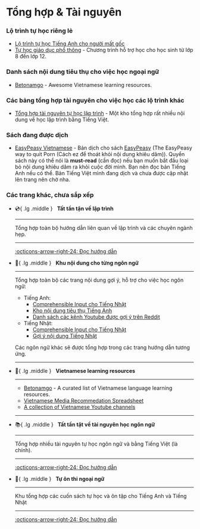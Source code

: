# Tổng hợp & Tài nguyên 

### Lộ trình tự học riêng lẻ
- [Lộ trình tự học Tiếng Anh cho người mất gốc](https://daihocmo.github.io/tieng-anh/30ngay)
- [Tự học giáo dục phổ thông](https://daihocmo.github.io/pho-thong/) - Chương trình hỗ trợ học cho học sinh từ lớp 8 đến lớp 12.

### Danh sách nội dung tiêu thụ cho việc học ngoại ngữ
- [Betonamgo](https://daihocmo.github.io/betonamgo) - Awesome Vietnamese learning resources.

### Các bảng tổng hợp tài nguyên cho việc học các lộ trình khác
- [Tổng hợp tài nguyên tự học lập trình](https://daihocmo.github.io/awesome-lap-trinh/) - Một kho tổng hợp rất nhiều nội dung về học lập trình bằng Tiếng Việt.

### Sách đang được dịch
- [EasyPeasy Vietnamese](https://github.com/daihocmo/easypeasymethod-vi) - Bản dịch cho sách [EasyPeasy](https://easypeasymethod.org/) (The EasyPeasy way to quit Porn (Cách ez để thoát khỏi nội dung khiêu dâm)). Quyển sách này có thể nói là **must-read** (cần đọc) nếu bạn muốn bắt đầu loại bỏ nội dung khiêu dâm ra khỏi cuộc đời mình. Bạn nên đọc bản Tiếng Anh nếu có thể. Bản Tiếng Việt mình đang dịch và chưa được cập nhật lên trang nên chờ nha.

### Các trang khác, chưa sắp xếp

<div class="grid cards" markdown>

-   :cd:{ .lg .middle } &nbsp;
    __Tất tần tận về lập trình__

    ---

    Tổng hợp toàn bộ hướng dẫn liên quan về lập trình và các chuyên ngành hẹp.

    ---

    [:octicons-arrow-right-24: Đọc hướng dẫn](https://daihocmo.github.io/awesome-lap-trinh/)

-   :cupcake:{ .lg .middle } &nbsp;
    __Khu nội dung cho từng ngôn ngữ__

    ---

    Tổng hợp toàn bộ các trang nội dung gợi ý, hỗ trợ cho việc học ngôn ngữ:

    - Tiếng Anh:
        - [Comprehensible Input cho Tiếng Nhật](https://daihocmo.github.io/tieng-anh/input/)
        - [Kho nội dung tiêu thụ Tiếng Anh](https://daihocmo.github.io/awesome-ngon-ngu/media-recs/tieng-anh/)
        - [Danh sách các kênh Youtube được gợi ý trên Reddit](https://daihocmo.github.io/awesome-ngon-ngu/ngon-ngu/tieng-anh/youtube-channel.html)
    - Tiếng Nhật:
        - [Comprehensible Input cho Tiếng Nhật](https://daihocmo.github.io/awesome-ngon-ngu/ngon-ngu/tieng-nhat/input.html)
        - [Gợi ý nội dung Tiếng Nhật](https://daihocmo.github.io/awesome-ngon-ngu/ngon-ngu/tieng-nhat/recommendation.html)

    Các ngôn ngữ khác sẽ được tổng hợp trong các trang hướng dẫn tương ứng.

    ---

-   :closed_book:{ .lg .middle } &nbsp;
    __Vietnamese learning resources__

    ---

    - [Betonamgo](https://daihocmo.github.io/betonamgo/) - A curated list of Vietnamese language learning resources.
    - [Vietnamese Media Recommedation Spreadsheet](https://daihocmo.github.io/awesome-ngon-ngu/media-recs/tieng-viet/)
    - [A collection of Vietnamese Youtube channels](https://daihocmo.github.io/awesome-ngon-ngu/media-recs/tieng-viet/noi-dung-tieng-viet.html)

    ---

-   :books:{ .lg .middle } &nbsp;
    __Tất tần tật về tài nguyên học ngôn ngữ__

    ---

    Tổng hợp nhiều tài nguyên tự học ngôn ngữ và bằng Tiếng Việt (là chính).

    ---

    [:octicons-arrow-right-24: Đọc hướng dẫn](https://daihocmo.github.io/awesome-ngon-ngu/)

-   :newspaper:{ .lg .middle } &nbsp;
    __Tự ôn thi ngoại ngữ__

    ---

    Khu tổng hợp các cuốn sách tự học và ôn tập cho Tiếng Anh và Tiếng Nhật 

    ---

    [:octicons-arrow-right-24: Đọc hướng dẫn](https://daihocmo.github.io/luyen-thi-ngon-ngu/)


</div>